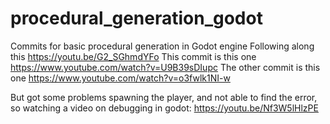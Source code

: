 # procedural_generation_godot
 Commits for basic procedural generation in Godot engine
 Following along this https://youtu.be/G2_SGhmdYFo
 This commit is this one https://www.youtube.com/watch?v=U9B39sDIupc
 The other commit is this one https://www.youtube.com/watch?v=o3fwlk1NI-w

 But got some problems spawning the player, and not able to find the error, so watching a video on debugging in godot:
 https://youtu.be/Nf3W5lHlzPE